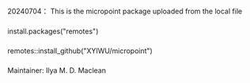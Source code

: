 ###
20240704：
	This is the micropoint package uploaded from the local file

###
install.packages("remotes")
###
remotes::install_github("XYIWU/micropoint")

###
Maintainer: Ilya M. D. Maclean

